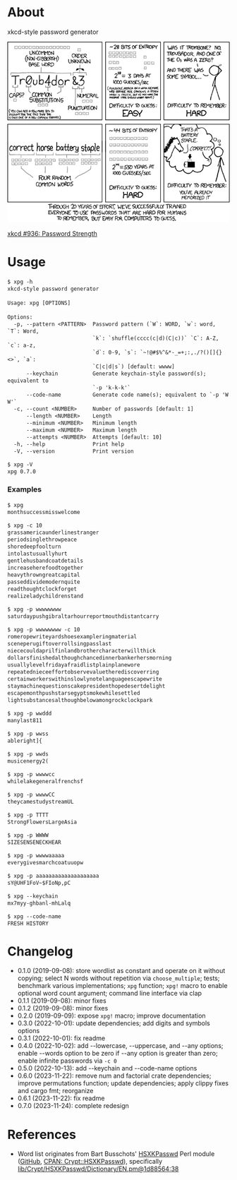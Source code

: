 # About

xkcd-style password generator

![](t/fig/password_strength.png)

[xkcd #936: Password Strength](https://xkcd.com/936/)

# Usage

```text
$ xpg -h
xkcd-style password generator

Usage: xpg [OPTIONS]

Options:
  -p, --pattern <PATTERN>  Password pattern (`W`: WORD, `w`: word, `T`: Word,
                           `k`: `shuffle(cccc(c|d)(C|c))` `C`: A-Z, `c`: a-z,
                           `d`: 0-9, `s`: `~!@#$%^&*-_=+;:,./?()[]{}<>`, `a`:
                           `C|c|d|s`) [default: wwww]
      --keychain           Generate keychain-style password(s); equivalent to
                           `-p 'k-k-k'`
      --code-name          Generate code name(s); equivalent to `-p 'W W'`
  -c, --count <NUMBER>     Number of passwords [default: 1]
      --length <NUMBER>    Length
      --minimum <NUMBER>   Minimum length
      --maximum <NUMBER>   Maximum length
      --attempts <NUMBER>  Attempts [default: 10]
  -h, --help               Print help
  -V, --version            Print version
```

```text
$ xpg -V
xpg 0.7.0
```

### Examples

```text
$ xpg
monthsuccessmisswelcome
```

```text
$ xpg -c 10
grassamericaunderlinestranger
periodsinglethrowpeace
shoredeepfoolturn
intolastusuallyhurt
gentlehusbandcoatdetails
increaseherefoodtogether
heavythrowngreatcapital
passeddividemodernquite
readthoughtclockforget
realizeladychildrenstand
```

```text
$ xpg -p wwwwwwww
saturdaypushgibraltarhourreportmouthdistantcarry
```

```text
$ xpg -p wwwwwwww -c 10
romeropewriteyardshoesexampleringmaterial
sceneperugiftoverrollsingpasslast
niececouldaprilfinlandbrothercharacterwillthick
dollarsfinishedalthoughchancedinnerbankerhersmorning
usuallylevelfridayafraidlistplainplanewore
repeatednieceeffortobservevaluetherediscoverring
certainworkerswithinslowlynotelanguageescapewrite
staymachinequestionscakepresidenthopedesertdelight
escapemonthpushstarsegyptsmokewhilesettled
lightsubstancesalthoughbelowamongrockclockpark
```

```text
$ xpg -p wwddd
manylast811
```

```text
$ xpg -p wwss
ableright]{
```

```text
$ xpg -p wwds
musicenergy2(
```

```text
$ xpg -p wwwwcc
whilelakegeneralfrenchsf
```

```text
$ xpg -p wwwwCC
theycamestudystreamUL
```

```text
$ xpg -p TTTT
StrongFlowersLargeAsia
```

```text
$ xpg -p WWWW
SIZESENSENECKHEAR
```

```text
$ xpg -p wwwwaaaaa
everygivesmarchcoatuuopw
```

```text
$ xpg -p aaaaaaaaaaaaaaaaaaaa
sY@UHF1FoV~$FIoNp,pC
```

```text
$ xpg --keychain
mx7myy-ghbanl-mhLalq
```

```text
$ xpg --code-name
FRESH HISTORY
```

# Changelog

* 0.1.0 (2019-09-08): store wordlist as constant and operate on it without
  copying; select N words without repetition via `choose_multiple`; tests;
  benchmark various implementations; `xpg` function; `xpg!` macro to enable
  optional word count argument; command line interface via clap
* 0.1.1 (2019-09-08): minor fixes
* 0.1.2 (2019-09-08): minor fixes
* 0.2.0 (2019-09-09): expose `xpg!` macro; improve documentation
* 0.3.0 (2022-10-01): update dependencies; add digits and symbols options
* 0.3.1 (2022-10-01): fix readme
* 0.4.0 (2022-10-02): add --lowercase, --uppercase, and --any options; enable
  --words option to be zero if --any option is greater than zero; enable
  infinite passwords via `-c 0`
* 0.5.0 (2022-10-13): add --keychain and --code-name options
* 0.6.0 (2023-11-22): remove num and factorial crate dependencies; improve
  permutations function; update dependencies; apply clippy fixes and cargo fmt;
  reorganize
* 0.6.1 (2023-11-22): fix readme
* 0.7.0 (2023-11-24): complete redesign

# References

* Word list originates from Bart Busschots'
  [HSXKPasswd](https://www.bartbusschots.ie/s/publications/software/xkpasswd/)
  Perl module ([GitHub](https://github.com/bbusschots/hsxkpasswd),
  [CPAN: Crypt::HSXKPasswd](http://search.cpan.org/perldoc?Crypt%3A%3AHSXKPasswd)),
  specifically
  [lib/Crypt/HSXKPasswd/Dictionary/EN.pm@1d88564:38](https://github.com/bbusschots/hsxkpasswd/blob/1d88564d5bf74cf48025b372bcb635fc022962dd/lib/Crypt/HSXKPasswd/Dictionary/EN.pm#L38)

